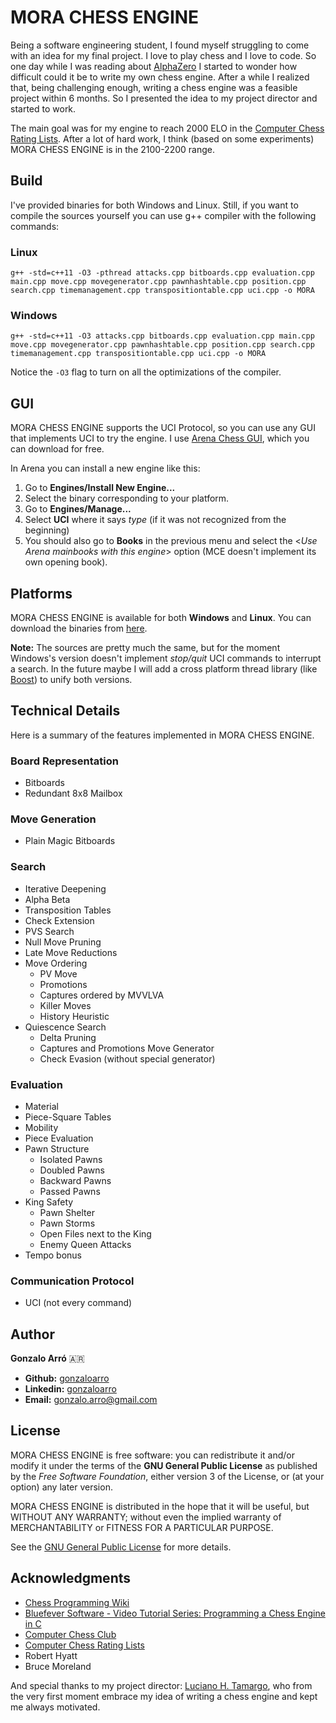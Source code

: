# MORA CHESS ENGINE

Being a software engineering student, I found myself struggling to come with an idea for my final project. I love to play chess and I love to code. So one day while I was reading about [AlphaZero](https://en.wikipedia.org/wiki/AlphaZero) I started to wonder how difficult could it be to write my own chess engine. After a while I realized that, being challenging enough, writing a chess engine was a feasible project within 6 months. So I presented the idea to my project director and started to work.

The main goal was for my engine to reach 2000 ELO in the [Computer Chess Rating Lists](https://ccrl.chessdom.com/ccrl/). After a lot of hard work, I think (based on some experiments) MORA CHESS ENGINE is in the 2100-2200 range.

## Build
I've provided binaries for both Windows and Linux. Still, if you want to compile the sources yourself you can use g++ compiler with the following commands:

### Linux

```
g++ -std=c++11 -O3 -pthread attacks.cpp bitboards.cpp evaluation.cpp main.cpp move.cpp movegenerator.cpp pawnhashtable.cpp position.cpp search.cpp timemanagement.cpp transpositiontable.cpp uci.cpp -o MORA
```

### Windows

```
g++ -std=c++11 -O3 attacks.cpp bitboards.cpp evaluation.cpp main.cpp move.cpp movegenerator.cpp pawnhashtable.cpp position.cpp search.cpp timemanagement.cpp transpositiontable.cpp uci.cpp -o MORA
```

Notice the `-O3` flag to turn on all the optimizations of the compiler. 
## GUI

MORA CHESS ENGINE supports the UCI Protocol, so you can use any GUI that implements UCI to try the engine. 
I use [Arena Chess GUI](http://www.playwitharena.de/), which you can download for free.

In Arena you can install a new engine like this:

1. Go to **Engines/Install New Engine...**
2. Select the binary corresponding to your platform.
3. Go to **Engines/Manage...**
4. Select **UCI** where it says *type* (if it was not recognized from the beginning)
5. You should also go to **Books** in the previous menu and select the <*Use Arena mainbooks with this engine*> option (MCE doesn't implement its own opening book).

## Platforms

MORA CHESS ENGINE is available for both **Windows** and **Linux**. You can download the binaries from [here](https://github.com/gonzaloarro/MORA-CHESS-ENGINE/releases/latest).

**Note:** The sources are pretty much the same, but for the moment Windows's version doesn't implement *stop/quit* UCI commands to interrupt a search. In the future maybe I will add a cross platform thread library (like [Boost](https://www.boost.org/doc/libs/1_64_0/doc/html/thread.html)) to unify both versions.

## Technical Details

Here is a summary of the features implemented in MORA CHESS ENGINE.

### Board Representation

- Bitboards
- Redundant 8x8 Mailbox

### Move Generation

- Plain Magic Bitboards

### Search

- Iterative Deepening
- Alpha Beta
- Transposition Tables
- Check Extension
- PVS Search
- Null Move Pruning
- Late Move Reductions
- Move Ordering
  - PV Move
  - Promotions
  - Captures ordered by MVVLVA
  - Killer Moves
  - History Heuristic
- Quiescence Search
  - Delta Pruning
  - Captures and Promotions Move Generator
  - Check Evasion (without special generator)

### Evaluation

- Material
- Piece-Square Tables
- Mobility
- Piece Evaluation
- Pawn Structure
  - Isolated Pawns
  - Doubled Pawns
  - Backward Pawns
  - Passed Pawns
- King Safety
  - Pawn Shelter
  - Pawn Storms
  - Open Files next to the King
  - Enemy Queen Attacks
- Tempo bonus

### Communication Protocol

- UCI (not every command)

## Author

**Gonzalo Arró** 🇦🇷

- **Github:** [gonzaloarro](https://github.com/gonzaloarro)
- **Linkedin:** [gonzaloarro](https://www.linkedin.com/in/gonzaloarro/)
- **Email:** gonzalo.arro@gmail.com

## License

MORA CHESS ENGINE is free software: you can redistribute it and/or modify it under the terms of the **GNU General Public License** as published by the *Free Software Foundation*, either version 3 of the License, or (at your option) any later version. 

MORA CHESS ENGINE is distributed in the hope that it will be useful, but WITHOUT ANY WARRANTY; without even the implied warranty of MERCHANTABILITY or FITNESS FOR A PARTICULAR PURPOSE.

See the [GNU General Public License](COPYING) for more details.

## Acknowledgments

- [Chess Programming Wiki](https://www.chessprogramming.org/)
- [Bluefever Software - Video Tutorial Series: Programming a Chess Engine in C](https://www.youtube.com/playlist?list=PLZ1QII7yudbc-Ky058TEaOstZHVbT-2hg)
- [Computer Chess Club](http://talkchess.com/forum3/index.php)
- [Computer Chess Rating Lists](https://ccrl.chessdom.com/ccrl/)
- Robert Hyatt
- Bruce Moreland

And special thanks to my project director: [Luciano H. Tamargo](http://cs.uns.edu.ar/~lt/site/), who from the very first moment embrace my idea of writing a chess engine and kept me always motivated.

